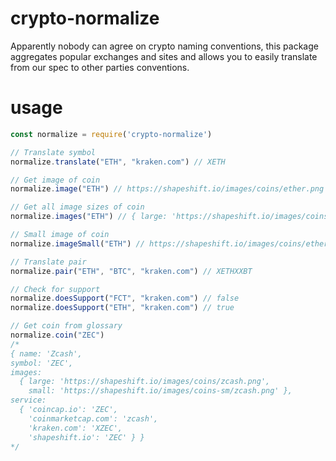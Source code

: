 # crypto-normalize
Apparently nobody can agree on crypto naming conventions, this package aggregates popular exchanges and sites and allows you to easily translate from our spec to other parties conventions.


# usage 
```js
const normalize = require('crypto-normalize')

// Translate symbol
normalize.translate("ETH", "kraken.com") // XETH

// Get image of coin
normalize.image("ETH") // https://shapeshift.io/images/coins/ether.png

// Get all image sizes of coin
normalize.images("ETH") // { large: 'https://shapeshift.io/images/coins/ether.png', small: 'https://shapeshift.io/images/coins-sm/ether.png' }

// Small image of coin
normalize.imageSmall("ETH") // https://shapeshift.io/images/coins/ether.png

// Translate pair
normalize.pair("ETH", "BTC", "kraken.com") // XETHXXBT

// Check for support
normalize.doesSupport("FCT", "kraken.com") // false
normalize.doesSupport("ETH", "kraken.com") // true

// Get coin from glossary
normalize.coin("ZEC")
/*
{ name: 'Zcash',
symbol: 'ZEC',
images:
  { large: 'https://shapeshift.io/images/coins/zcash.png',
    small: 'https://shapeshift.io/images/coins-sm/zcash.png' },
service:
  { 'coincap.io': 'ZEC',
    'coinmarketcap.com': 'zcash',
    'kraken.com': 'XZEC',
    'shapeshift.io': 'ZEC' } }
*/
```